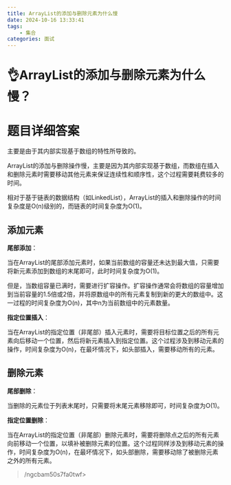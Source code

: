 ```yaml
---
title: ArrayList的添加与删除元素为什么慢
date: 2024-10-16 13:33:41
tags:
	- 集合
categories: 面试
---
```

# 👌ArrayList的添加与删除元素为什么慢？

# 题目详细答案
主要是由于其内部实现基于数组的特性所导致的。

ArrayList的添加与删除操作慢，主要是因为其内部实现基于数组，而数组在插入和删除元素时需要移动其他元素来保证连续性和顺序性，这个过程需要耗费较多的时间。

相对于基于链表的数据结构（如LinkedList），ArrayList的插入和删除操作的时间复杂度是O(n)级别的，而链表的时间复杂度为O(1)。

## 添加元素
**尾部添加**：

当在ArrayList的尾部添加元素时，如果当前数组的容量还未达到最大值，只需要将新元素添加到数组的末尾即可，此时时间复杂度为O(1)。

但是，当数组容量已满时，需要进行扩容操作。扩容操作通常会将数组的容量增加到当前容量的1.5倍或2倍，并将原数组中的所有元素复制到新的更大的数组中。这一过程的时间复杂度为O(n)，其中n为当前数组中的元素数量。

**指定位置插入**：

当在ArrayList的指定位置（非尾部）插入元素时，需要将目标位置之后的所有元素向后移动一个位置，然后将新元素插入到指定位置。这个过程涉及到移动元素的操作，时间复杂度为O(n)，在最坏情况下，如头部插入，需要移动所有的元素。

## 删除元素
**尾部删除**：

当删除的元素位于列表末尾时，只需要将末尾元素移除即可，时间复杂度为O(1)。

**指定位置删除**：

当在ArrayList的指定位置（非尾部）删除元素时，需要将删除点之后的所有元素向前移动一个位置，以填补被删除元素的位置。这个过程同样涉及到移动元素的操作，时间复杂度为O(n)，在最坏情况下，如头部删除，需要移动除了被删除元素之外的所有元素。



> /ngcbam50s7fa0twf>